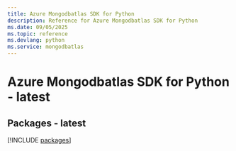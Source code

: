 ```yaml
---
title: Azure Mongodbatlas SDK for Python
description: Reference for Azure Mongodbatlas SDK for Python
ms.date: 09/05/2025
ms.topic: reference
ms.devlang: python
ms.service: mongodbatlas
---
```

# Azure Mongodbatlas SDK for Python - latest
## Packages - latest
[!INCLUDE [packages](mongodbatlas-index.md)]